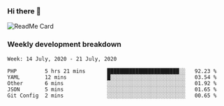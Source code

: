 ### Hi there 👋

<!--
**itzcy/itzcy** is a ✨ _special_ ✨ repository because its `README.md` (this file) appears on your GitHub profile.

Here are some ideas to get you started:

- 🔭 I’m currently working on ...
- 🌱 I’m currently learning ...
- 👯 I’m looking to collaborate on ...
- 🤔 I’m looking for help with ...
- 💬 Ask me about ...
- 📫 How to reach me: ...
- 😄 Pronouns: ...
- ⚡ Fun fact: ...
-->
![ReadMe Card](https://github-readme-stats.vercel.app/api?username=itzcy&show_icons=true&title_color=2d3198&icon_color=797cb8&text_color=24292e&bg_color=f6f8fa)

### Weekly development breakdown
<!--START_SECTION:waka-->
```text
Week: 14 July, 2020 - 21 July, 2020

PHP         5 hrs 21 mins       ███████████████████████░░   92.23 % 
YAML        12 mins             █░░░░░░░░░░░░░░░░░░░░░░░░   03.54 % 
Other       6 mins              ░░░░░░░░░░░░░░░░░░░░░░░░░   01.92 % 
JSON        5 mins              ░░░░░░░░░░░░░░░░░░░░░░░░░   01.65 % 
Git Config  2 mins              ░░░░░░░░░░░░░░░░░░░░░░░░░   00.65 %
```
<!--END_SECTION:waka-->
